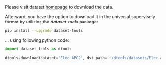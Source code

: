 Please visit dataset [homepage](https://universe.roboflow.com/gvt/elec-apc2) to download the data. 

Afterward, you have the option to download it in the universal supervisely format by utilizing the *dataset-tools* package:
``` bash
pip install --upgrade dataset-tools
```

... using following python code:
``` python
import dataset_tools as dtools

dtools.download(dataset='Elec APC2', dst_path='~/dtools/datasets/Elec APC2.tar')
```
